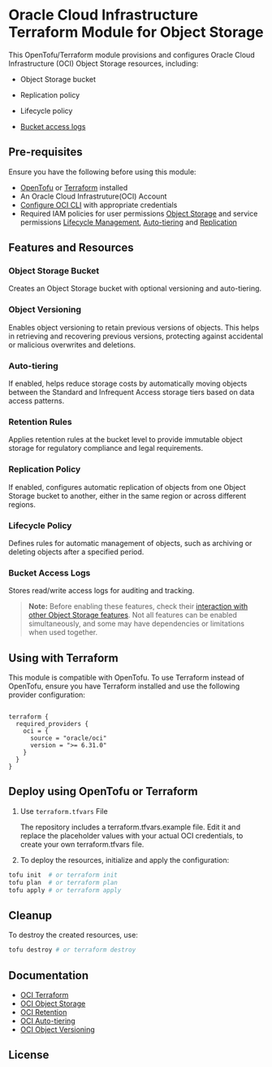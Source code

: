 # Oracle Cloud Infrastructure Terraform Module for Object Storage

This OpenTofu/Terraform module provisions and configures Oracle Cloud Infrastructure (OCI) Object Storage resources, including:

- Object Storage bucket

- Replication policy

- Lifecycle policy

- [Bucket access logs](https://github.com/angeline-hilda/OCI-Terraform-Logging/tree/master)

## Pre-requisites

Ensure you have the following before using this module:

- [OpenTofu](https://opentofu.org/docs/intro/install/) or [Terraform](https://developer.hashicorp.com/terraform/tutorials/aws-get-started/install-cli) installed
- An Oracle Cloud Infrastruture(OCI) Account
- [Configure OCI CLI](https://docs.oracle.com/en-us/iaas/Content/dev/terraform/tutorials/tf-provider.htm#prepare) with appropriate credentials
- Required IAM policies for user permissions [Object Storage](https://docs.oracle.com/en-us/iaas/Content/Identity/Concepts/commonpolicies.htm#object-storage-admins-manage-buckets-objects) and service permissions [Lifecycle Management](https://docs.oracle.com/en-us/iaas/Content/Object/Tasks/usinglifecyclepolicies.htm#Service), [Auto-tiering](https://docs.oracle.com/en-us/iaas/Content/Object/Concepts/understandingstoragetiers.htm#auto_tiering) and [Replication](https://docs.oracle.com/en-us/iaas/Content/Object/Tasks/usingreplication.htm#permissions)

## Features and Resources
### Object Storage Bucket
Creates an Object Storage bucket with optional versioning and auto-tiering. 

### Object Versioning
Enables object versioning to retain previous versions of objects. This helps in retrieving and recovering previous versions, protecting against accidental or malicious overwrites and deletions.

### Auto-tiering
If enabled, helps reduce storage costs by automatically moving objects between the Standard and Infrequent Access storage tiers based on data access patterns. 

### Retention Rules
Applies retention rules at the bucket level to provide immutable object storage for regulatory compliance and legal requirements.

### Replication Policy
If enabled, configures automatic replication of objects from one Object Storage bucket to another, either in the same region or across different regions.

### Lifecycle Policy
Defines rules for automatic management of objects, such as archiving or deleting objects after a specified period.

### Bucket Access Logs
Stores read/write access logs for auditing and tracking.


> **Note:** Before enabling these features, check their [interaction with other Object Storage features](#Documentation). Not all features can be enabled simultaneously, and some may have dependencies or limitations when used together.


## Using with Terraform

This module is compatible with OpenTofu. To use Terraform instead of OpenTofu, ensure you have Terraform installed and use the following provider configuration:

```hcl

terraform {
  required_providers {
    oci = {
      source = "oracle/oci"
      version = ">= 6.31.0"
    }
  }
}

```

## Deploy using OpenTofu or Terraform

1. Use `terraform.tfvars` File

   The repository includes a terraform.tfvars.example file. Edit it and replace the placeholder values with your actual OCI credentials, to create your own terraform.tfvars file.
   
3. To deploy the resources, initialize and apply the configuration:

```sh
tofu init  # or terraform init
tofu plan  # or terraform plan
tofu apply # or terraform apply
```

## Cleanup
To destroy the created resources, use:

```sh
tofu destroy # or terraform destroy
```

## Documentation
- [OCI Terraform](https://registry.terraform.io/providers/oracle/oci/latest/docs/resources/objectstorage_object)
- [OCI Object Storage](https://docs.oracle.com/en-us/iaas/Content/Object/Concepts/objectstorageoverview.htm)
- [OCI Retention](https://docs.oracle.com/en-us/iaas/Content/Object/Tasks/usingretentionrules.htm#FeatureInteraction)
- [OCI Auto-tiering](https://docs.oracle.com/en-us/iaas/Content/Object/Concepts/understandingstoragetiers.htm#auto_tiering)
- [OCI Object Versioning](https://docs.oracle.com/en-us/iaas/Content/Object/Tasks/usingversioning.htm#ScopeVersioning)

## License

